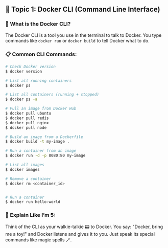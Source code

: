
## 🧠 Topic 1: Docker CLI (Command Line Interface)

### 📌 What is the Docker CLI?
The Docker CLI is a tool you use in the terminal to talk to Docker. You type commands like `docker run` or `docker build` to tell Docker what to do.

### 📋 Common CLI Commands:
```bash
# Check Docker version
$ docker version

# List all running containers
$ docker ps

# List all containers (running + stopped)
$ docker ps -a

# Pull an image from Docker Hub
$ docker pull ubuntu
$ docker pull redis
$ docker pull nginx
$ docker pull node

# Build an image from a Dockerfile
$ docker build -t my-image .

# Run a container from an image
$ docker run -d -p 8080:80 my-image

# List all images
$ docker images

# Remove a container
$ docker rm <container_id>


# Run a container
$ docker run hello-world
```


### 🍼 Explain Like I’m 5:
Think of the CLI as your walkie-talkie 📟 to Docker. You say: "Docker, bring me a toy!" and Docker listens and gives it to you. Just speak its special commands like magic spells 🪄.
